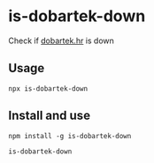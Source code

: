 # is-dobartek-down
Check if [dobartek.hr](https://dobartek.hr) is down

## Usage
```
npx is-dobartek-down
```

## Install and use
```
npm install -g is-dobartek-down

is-dobartek-down
```
